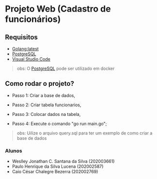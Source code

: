 # Projeto Web (Cadastro de funcionários)

## Requisitos

- [Golang:latest](https://go.dev/learn/)
- [PostgreSQL](https://www.postgresql.org/download/)
- [Visual Studio Code](https://code.visualstudio.com/download)

> obs: O [PostgreSQL](https://hub.docker.com/_/postgres) pode ser utilizado em docker

## Como rodar o projeto?

- Passo 1: Criar a base de dados,

- Passo 2: Criar tabela funcionarios,

- Passo 3: Colocar dados na tabela,

- Passo 4: Execute o comando "go run main.go";

> obs: Uilize o arquivo query.sql para ter um exemplo de como criar a base de dados

### Alunos

- Weslley Jonathan C. Santana da Silva (202003661)
- Paulo Henrique da Silva Lucena (202002587)
- Caio César Chalegre Bezerra (202002769)
